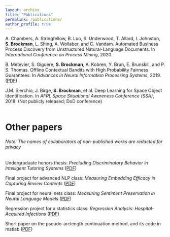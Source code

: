 ```yaml
---
layout: archive
title: "Publications"
permalink: /publications/
author_profile: true
---
```


A. Chambers, A. Stringfellow, B. Luo, S. Underwood, T. Allard, I. Johnston, **S. Brockman**, L. Shing, A. Wollaber, and C. Vandam. Automated Business Process Discovery from Unstructured Natural-Language Documents. In *International Conference on Process Mining*, 2020.

B. Metevier, S. Giguere, **S. Brockman**, A. Kobren, Y. Brun, E. Brunskill, and P. S. Thomas. Offline Contextual Bandits with High Probability Fairness Guarantees. In *Advances in Neural Information Processing Systems*, 2019. ([PDF](https://papers.nips.cc/paper/9630-offline-contextual-bandits-with-high-probability-fairness-guarantees.pdf))

J.M. Sierchio, J. Birge, **S. Brockman**, et al. Deep Learning for Space Object Identification. In *AFRL Space Situational Awareness Conference (SSA)*, 2018. (Not publicly released; DoD conference) <br>
<br>


# Other papers 
###### Note: The names of collaborators of non-published works are redacted for privacy

Undergraduate honors thesis: *Precluding Discriminatory Behavior in Intelligent Tutoring Systems*  ([PDF](../files/Honors_Thesis.pdf))

Final project for advanced NLP class: *Measuring Embedding Efficacy in Capturing Review Contents* ([PDF](../files/685_final_project.pdf))

Final project for neural nets class: *Measuring Sentiment Preservation in Neural Language Models*  ([PDF](../files/682finalproject.pdf))

Regression project for a statistics class: *Regression Analysis: Hospital-Acquired Infections*  ([PDF](../files/stat525_final_report.pdf))

Short paper on the pseudo-arclength continuation method, and its code in matlab ([PDF](../files/552Project.pdf))
